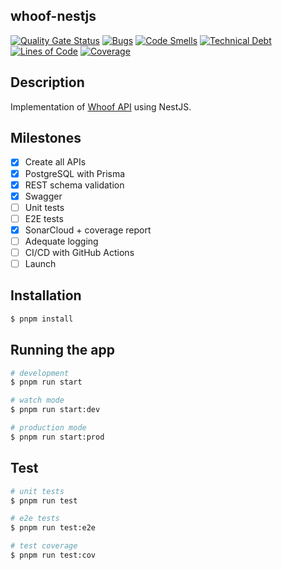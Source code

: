 whoof-nestjs
---

[![Quality Gate Status](https://sonarcloud.io/api/project_badges/measure?project=graduenz_whoof-nestjs&metric=alert_status)](https://sonarcloud.io/summary/new_code?id=graduenz_whoof-nestjs)
[![Bugs](https://sonarcloud.io/api/project_badges/measure?project=graduenz_whoof-nestjs&metric=bugs)](https://sonarcloud.io/summary/new_code?id=graduenz_whoof-nestjs)
[![Code Smells](https://sonarcloud.io/api/project_badges/measure?project=graduenz_whoof-nestjs&metric=code_smells)](https://sonarcloud.io/summary/new_code?id=graduenz_whoof-nestjs)
[![Technical Debt](https://sonarcloud.io/api/project_badges/measure?project=graduenz_whoof-nestjs&metric=sqale_index)](https://sonarcloud.io/summary/new_code?id=graduenz_whoof-nestjs)
[![Lines of Code](https://sonarcloud.io/api/project_badges/measure?project=graduenz_whoof-nestjs&metric=ncloc)](https://sonarcloud.io/summary/new_code?id=graduenz_whoof-nestjs)
[![Coverage](https://sonarcloud.io/api/project_badges/measure?project=graduenz_whoof-nestjs&metric=coverage)](https://sonarcloud.io/summary/new_code?id=graduenz_whoof-nestjs)

## Description

Implementation of [Whoof API](https://gui.rdnz.dev/labs/whoof-api) using NestJS.

## Milestones

- [x] Create all APIs
- [x] PostgreSQL with Prisma
- [x] REST schema validation
- [x] Swagger
- [ ] Unit tests
- [ ] E2E tests
- [x] SonarCloud + coverage report
- [ ] Adequate logging
- [ ] CI/CD with GitHub Actions
- [ ] Launch

## Installation

```bash
$ pnpm install
```

## Running the app

```bash
# development
$ pnpm run start

# watch mode
$ pnpm run start:dev

# production mode
$ pnpm run start:prod
```

## Test

```bash
# unit tests
$ pnpm run test

# e2e tests
$ pnpm run test:e2e

# test coverage
$ pnpm run test:cov
```
